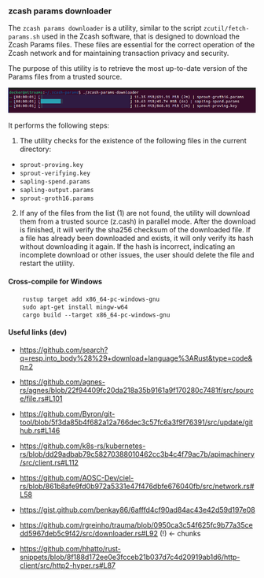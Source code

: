 ### zcash params downloader

The `zcash params downloader` is a utility, similar to the script `zcutil/fetch-params.sh` used in the Zcash software, that is designed to download the Zcash Params files. These files are essential for the correct operation of the Zcash network and for maintaining transaction privacy and security.

The purpose of this utility is to retrieve the most up-to-date version of the Params files from a trusted source.

![Screenshot](./screenshot.png)

It performs the following steps:

1. The utility checks for the existence of the following files in the current directory:

- `sprout-proving.key`
- `sprout-verifying.key`
- `sapling-spend.params`
- `sapling-output.params`
- `sprout-groth16.params`

2. If any of the files from the list (1) are not found, the utility will download them from a trusted source (z.cash) in parallel mode. After the download is finished, it will verify the sha256 checksum of the downloaded file. If a file has already been downloaded and exists, it will only verify its hash without downloading it again. If the hash is incorrect, indicating an incomplete download or other issues, the user should delete the file and restart the utility.

#### Cross-compile for Windows

```
    rustup target add x86_64-pc-windows-gnu
    sudo apt-get install mingw-w64
    cargo build --target x86_64-pc-windows-gnu
```

#### Useful links (dev)

-  https://github.com/search?q=resp.into_body%28%29+download+language%3ARust&type=code&p=2
-  https://github.com/agnes-rs/agnes/blob/22f94409fc20da218a35b9161a9f170280c7481f/src/source/file.rs#L101
-  https://github.com/Byron/git-tool/blob/5f3da85b4f682a12a766dec3c57fc6a3f9f76391/src/update/github.rs#L146
-  https://github.com/k8s-rs/kubernetes-rs/blob/dd29adbab79c58270388010462cc3b4c4f79ac7b/apimachinery/src/client.rs#L112
-  https://github.com/AOSC-Dev/ciel-rs/blob/861b8afe9fd0b972a5331e47f476dbfe676040fb/src/network.rs#L58

-  https://gist.github.com/benkay86/6afffd4cf90ad84ac43e42d59d197e08
-  https://github.com/rgreinho/trauma/blob/0950ca3c54f625fc9b77a35cedd5967deb5c9f42/src/downloader.rs#L92 (!) <- chunks
-  https://github.com/hhatto/rust-snippets/blob/8f188d172ee0e3fcceb21b037d7c4d20919ab1d6/http-client/src/http2-hyper.rs#L87


